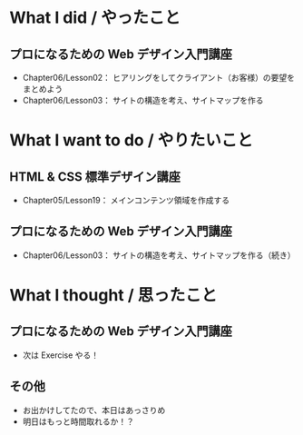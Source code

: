 # What I did / やったこと
## プロになるための Web デザイン入門講座
- Chapter06/Lesson02： ヒアリングをしてクライアント（お客様）の要望をまとめよう
- Chapter06/Lesson03： サイトの構造を考え、サイトマップを作る

# What I want to do / やりたいこと
## HTML & CSS 標準デザイン講座
- Chapter05/Lesson19： メインコンテンツ領域を作成する

## プロになるための Web デザイン入門講座
- Chapter06/Lesson03： サイトの構造を考え、サイトマップを作る（続き）

# What I thought / 思ったこと
## プロになるための Web デザイン入門講座
- 次は Exercise やる！

## その他
- お出かけしてたので、本日はあっさりめ
- 明日はもっと時間取れるか！？
